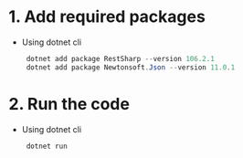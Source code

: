# 1. Add required packages

 - Using dotnet cli
     ```powershell
      dotnet add package RestSharp --version 106.2.1
      dotnet add package Newtonsoft.Json --version 11.0.1
     ```

# 2. Run the code

 - Using dotnet cli
     ```powershell
      dotnet run
     ```